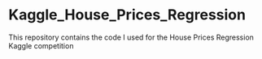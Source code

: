 # Kaggle_House_Prices_Regression

This repository contains the code I used for the House Prices Regression Kaggle competition
